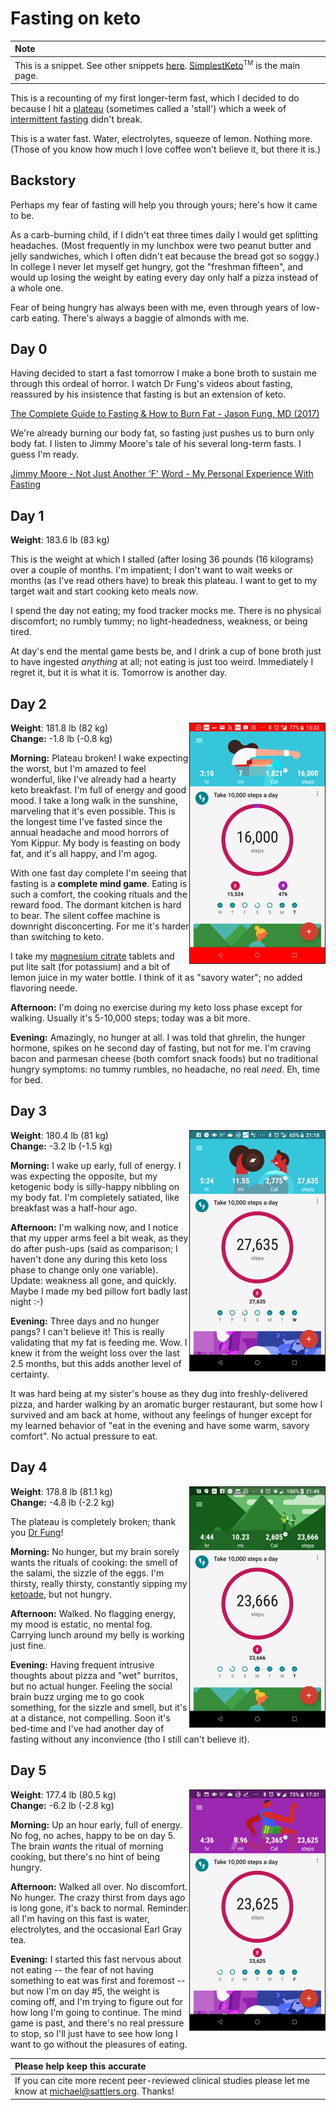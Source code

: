 # Fasting on keto

| Note |
| :--- |
| This is a snippet. See other snippets [here](https://github.com/mickeys/lose-weight-keto/tree/master/snippets). [SimplestKeto](https://github.com/mickeys/lose-weight-keto/blob/master/simplest-keto-how-to-start.md)<sup><font size="-2">TM</font></sup> is the main page. |

This is a recounting of my first longer-term fast, which I decided to do because I hit a [plateau](./plateaus_and_stalls.md) (sometimes called a 'stall') which a week of [intermittent fasting](intermittent_fasting.md) didn't break.

This is a water fast. Water, electrolytes, squeeze of lemon. Nothing more. (Those of you know how much I love coffee won't believe it, but there it is.)

## Backstory

Perhaps my fear of fasting will help you through yours; here's how it came to be.

As a carb-burning child, if I didn't eat three times daily I would get splitting headaches. (Most frequently in my lunchbox were two peanut butter and jelly sandwiches, which I often didn't eat because the bread got so soggy.) In college I never let myself get hungry, got the "freshman fifteen", and would up losing the weight by eating every day only half a pizza instead of a whole one.

Fear of being hungry has always been with me, even through years of low-carb eating. There's always a baggie of almonds with me.

## Day 0

Having decided to start a fast tomorrow I make a bone broth to sustain me through this ordeal of horror. I watch Dr Fung's videos about fasting, reassured by his insistence that fasting is but an extension of keto.

[The Complete Guide to Fasting & How to Burn Fat - Jason Fung, MD (2017)](http://www.youtube.com/watch?v=n3dwizlGaRI)

We're already burning our body fat, so fasting just pushes us to burn only body fat. I listen to Jimmy Moore's tale of his several long-term fasts. I guess I'm ready.

[Jimmy Moore - Not Just Another 'F' Word - My Personal Experience With Fasting](http://www.youtube.com/watch?v=aQuDq5aGXAA)

## Day 1

**Weight**: 183.6 lb (83 kg)

This is the weight at which I stalled (after losing 36 pounds (16 kilograms) over a couple of months. I'm impatient; I don't want to wait weeks or months (as I've read others have) to break this plateau. I want to get to my target wait and start cooking keto meals _now_.

I spend the day not eating; my food tracker mocks me. There is no physical discomfort; no rumbly tummy; no light-headedness, weakness, or being tired.

At day's end the mental game bests be, and I drink a cup of bone broth just to have ingested _anything_ at all; not eating is just too weird. Immediately I regret it, but it is what it is. Tomorrow is another day.

## Day 2

<img src="../i/20180123-153305_16k_steps-sm.png" align="right" border="1">

**Weight**: 181.8 lb (82 kg)<br>
**Change:** -1.8 lb (-0.8 kg)

**Morning:** Plateau broken! I wake expecting the worst, but I'm amazed to feel wonderful, like I've already had a hearty keto breakfast. I'm full of energy and good mood. I take a long walk in the sunshine, marveling that it's even possible. This is the longest time I've fasted since the annual  headache and mood horrors of Yom Kippur. My body is feasting on body fat, and it's all happy, and I'm agog.

With one fast day complete I'm seeing that fasting is a ****complete mind game****. Eating is such a comfort, the cooking rituals and the reward food. The dormant kitchen is hard to bear. The silent coffee machine is downright disconcerting. For me it's harder than switching to keto.

I take my [magnesium citrate](snippets/magnesium_bioavailability.md) tablets and put lite salt (for potassium) and a bit of lemon juice in my water bottle. I think of it as "savory water"; no added flavoring neede.

**Afternoon:** I'm doing no exercise during my keto loss phase except for walking. Usually it's 5-10,000 steps; today was a bit more.

**Evening:** Amazingly, no hunger at all. I was told that ghrelin, the hunger hormone, spikes on he second day of fasting, but not for me. I'm craving bacon and parmesan cheese (both comfort snack foods) but no traditional hungry symptoms: no tummy rumbles, no headache, no real _need_. Eh, time for bed.
<br clear="right">

## Day 3

<img src="../i/20180124-211826_27k_steps_sm.png" align="right" border="1">

**Weight**: 180.4 lb (81 kg)<br>
**Change:** -3.2 lb (-1.5 kg)

**Morning:** I wake up early, full of energy. I was expecting the opposite, but my ketogenic body is silly-happy nibbling on my body fat. I'm completely satiated, like breakfast was a half-hour ago.

**Afternoon:** I'm walking now, and I notice that my upper arms feel a bit weak, as they do after push-ups (said as comparison; I haven't done any during this keto loss phase to change only one variable). Update: weakness all gone, and quickly. Maybe I made my bed pillow fort badly last night :-)

**Evening:** Three days and no hunger pangs? I can't believe it! This is really validating that my fat is feeding me. Wow. I knew it from the weight loss over the last 2.5 months, but this adds another level of certainty.

It was hard being at my sister's house as they dug into freshly-delivered pizza, and harder walking by an aromatic burger restaurant, but some how I survived and am back at home, without any feelings of hunger except for my learned behavior of "eat in the evening and have some warm, savory comfort". No actual pressure to eat.
<br clear="right">

## Day 4

<img src="../i/20180125-214949_26k_steps-sm.png" align="right" border="1">

**Weight**: 178.8 lb (81.1 kg)<br>
**Change:** -4.8 lb (-2.2 kg)

The plateau is completely broken; thank you [Dr Fung](http://www.youtube.com/watch?v=n3dwizlGaRI)!

**Morning:** No hunger, but my brain sorely wants the rituals of cooking: the smell of the salami, the sizzle of the eggs. I'm thirsty, really thirsty, constantly sipping my [ketoade](./ketoade.md), but not hungry.

**Afternoon:** Walked. No flagging energy, my mood is estatic, no mental fog. Carrying lunch around my belly is working just fine.

**Evening:** Having frequent intrusive thoughts about pizza and "wet" burritos, but no actual hunger. Feeling the social brain buzz urging me to go cook something, for the sizzle and smell, but it's at a distance, not compelling. Soon it's bed-time and I've had another day of fasting without any inconvience (tho I still can't believe it).

## Day 5

<img src="../i/20180126-173155_26k_steps_sm.png" align="right" border="1">

**Weight**: 177.4 lb (80.5 kg)<br>
**Change:** -6.2 lb (-2.8 kg)

**Morning:** Up an hour early, full of energy. No fog, no aches, happy to be on day 5. The brain _wants_ the ritual of morning cooking, but there's no hint of being hungry.

**Afternoon:** Walked all over. No discomfort. No hunger. The crazy thirst from days ago is long gone, it's back to normal. Reminder: all I'm having on this fast is water, electrolytes, and the occasional Earl Gray tea.

**Evening:** I started this fast nervous about not eating -- the fear of not having something to eat was first and foremost -- but now I'm on day #5, the weight is coming off, and I'm trying to figure out for how long I'm going to continue. The mind game is past, and there's no real pressure to stop, so I'll just have to see how long I want to go without the pleasures of eating.

| Please help keep this accurate |
| :--- |
| If you can cite more recent peer-reviewed clinical studies please let me know at  <a href='&#109;ai&#108;to&#58;&#109;%69c%68&#97;el%&#52;0&#115;&#97;&#116;&#116;le&#37;&#55;2&#115;&#37;2E&#37;6F%72&#103;'>mich&#97;&#101;&#108;&#64;sa&#116;tler&#115;&#46;org</a>. Thanks!